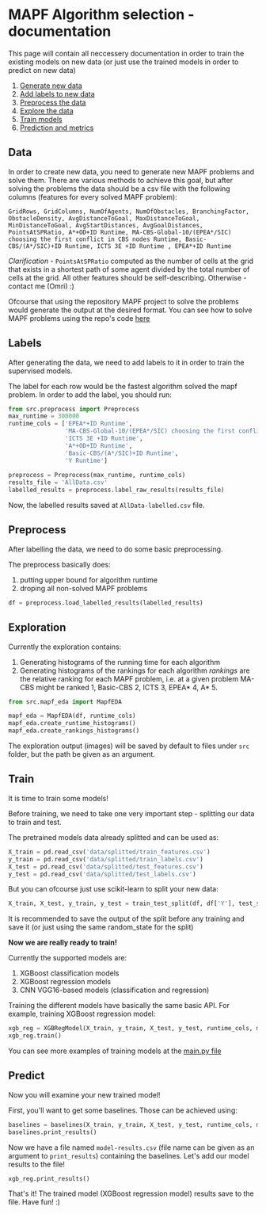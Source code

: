 # MAPF Algorithm selection - documentation #

This page will contain all neccessery documentation in order to train the existing models on new data
(or just use the trained models in order to predict on new data)

1. [ Generate new data ](#data)
2. [ Add labels to new data ](#labels)
3. [ Preprocess the data ](#preprocess)
4. [ Explore the data ](#exploration)
5. [ Train models ](#train)
6. [ Prediction and metrics ](#predict)

## Data
In order to create new data, you need to generate new MAPF problems and solve them.
There are various methods to achieve this goal, but after solving the problems the data should be a csv file with the following columns (features for every solved MAPF problem):
```csv
GridRows, GridColumns, NumOfAgents, NumOfObstacles, BranchingFactor, ObstacleDensity, AvgDistanceToGoal, MaxDistanceToGoal, MinDistanceToGoal, AvgStartDistances, AvgGoalDistances, PointsAtSPRatio, A*+OD+ID Runtime, MA-CBS-Global-10/(EPEA*/SIC) choosing the first conflict in CBS nodes Runtime, Basic-CBS/(A*/SIC)+ID Runtime, ICTS 3E +ID Runtime , EPEA*+ID Runtime
```
*Clarification* - `PointsAtSPRatio` computed as the number of cells at the grid that exists in a shortest path of some agent divided by the total number of cells at the grid. All other features should be self-describing. Otherwise - contact me (Omri) :)

Ofcourse that using the repository MAPF project to solve the problems would generate the output at the desired format.
You can see how to solve MAPF problems using the repo's code [here](https://github.com/OmriKaduri/MAPF-Classification/blob/master/README.md#how-to-run-solve-mapf-problems)

## Labels
After generating the data, we need to add labels to it in order to train the supervised models.

The label for each row would be the fastest algorithm solved the mapf problem. In order to add the label, you should run:
```python
from src.preprocess import Preprocess
max_runtime = 300000
runtime_cols = ['EPEA*+ID Runtime',
                'MA-CBS-Global-10/(EPEA*/SIC) choosing the first conflict in CBS nodes Runtime',
                'ICTS 3E +ID Runtime',
                'A*+OD+ID Runtime',
                'Basic-CBS/(A*/SIC)+ID Runtime',
                'Y Runtime']
                
preprocess = Preprocess(max_runtime, runtime_cols)
results_file = 'AllData.csv'
labelled_results = preprocess.label_raw_results(results_file)
```

Now, the labelled results saved at `AllData-labelled.csv` file.

## Preprocess
After labelling the data, we need to do some basic preprocessing.

The preprocess basically does:
1. putting upper bound for algorithm runtime
2. droping all non-solved MAPF problems

```python
df = preprocess.load_labelled_results(labelled_results)
```

## Exploration
Currently the exploration contains:
1. Generating histograms of the running time for each algorithm
2. Generating histograms of the rankings for each algorithm
*rankings* are the relative ranking for each MAPF problem, i.e. at a given problem MA-CBS might be ranked 1, Basic-CBS 2, ICTS 3, EPEA* 4, A* 5.

```python
from src.mapf_eda import MapfEDA

mapf_eda = MapfEDA(df, runtime_cols)
mapf_eda.create_runtime_histograms()
mapf_eda.create_rankings_histograms()
```

The exploration output (images) will be saved by default to files under `src` folder, but the path be given as an argument.

## Train
It is time to train some models!

Before training, we need to take one very important step - splitting our data to train and test.

The pretrained models data already splitted and can be used as:
```python
X_train = pd.read_csv('data/splitted/train_features.csv')
y_train = pd.read_csv('data/splitted/train_labels.csv')
X_test = pd.read_csv('data/splitted/test_features.csv')
y_test = pd.read_csv('data/splitted/test_labels.csv')
```

But you can ofcourse just use scikit-learn to split your new data:
```python
X_train, X_test, y_train, y_test = train_test_split(df, df['Y'], test_size=0.25)
```

It is recommended to save the output of the split before any training and save it (or just using the same random_state for the split)

**Now we are really ready to train!**

Currently the supported models are:
1. XGBoost classification models
2. XGBoost regression models
3. CNN VGG16-based models (classification and regression)

Training the different models have basically the same basic API. For example, training XGBoost regression model:

```python 
xgb_reg = XGBRegModel(X_train, y_train, X_test, y_test, runtime_cols, max_runtime, features_cols)
xgb_reg.train()
```

You can see more examples of training models at the [main.py file](https://github.com/OmriKaduri/MAPF-Classification/blob/master/classification/src/main.py)


## Predict
Now you will examine your new trained model!

First, you'll want to get some baselines. Those can be achieved using:
```python
baselines = baselines(X_train, y_train, X_test, y_test, runtime_cols, max_runtime, features_cols)
baselines.print_results()
```

Now we have a file named `model-results.csv` (file name can be given as an argument to `print_results`)
containing the baselines. Let's add our model results to the file!

```python
xgb_reg.print_results()
```

That's it! The trained model (XGBoost regression model) results save to the file. Have fun! :)
